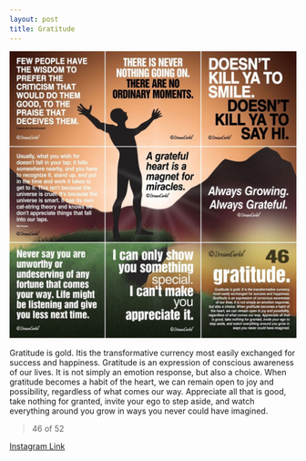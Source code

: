```yaml
---
layout: post
title: Gratitude
---
```


![46 Gratitude](/images/dc46.jpg)

Gratitude is gold. Itis the transformative currency most easily exchanged for success and happiness. Gratitude is an expression of conscious awareness of our lives. It is not simply an emotion response, but also a choice. When gratitude becomes a habit of the heart, we can remain open to joy and possibility, regardless of what comes our way. Appreciate all that is good, take nothing for granted, invite your ego to step aside, and watch everything around you grow in ways you never could have imagined.

> 46 of 52

[Instagram Link](https://www.instagram.com/p/1mMeK3xMgW/)

